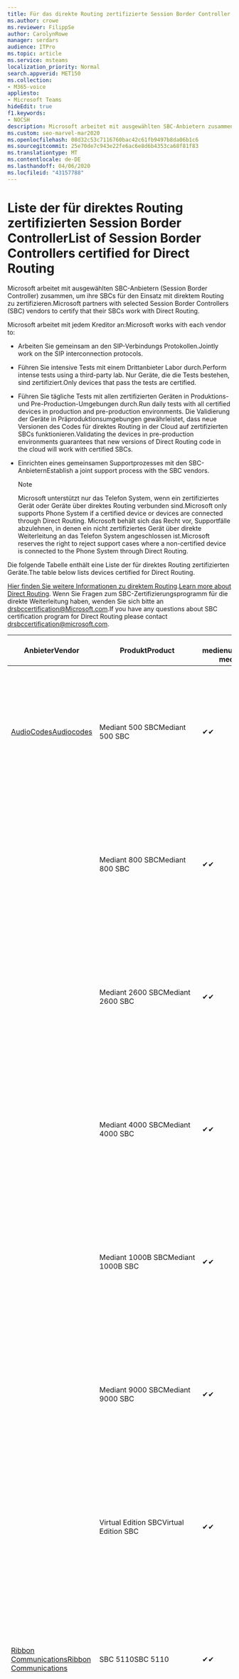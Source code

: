 ```yaml
---
title: Für das direkte Routing zertifizierte Session Border Controller
ms.author: crowe
ms.reviewer: FilippSe
author: CarolynRowe
manager: serdars
audience: ITPro
ms.topic: article
ms.service: msteams
localization_priority: Normal
search.appverid: MET150
ms.collection:
- M365-voice
appliesto:
- Microsoft Teams
hideEdit: true
f1.keywords:
- NOCSH
description: Microsoft arbeitet mit ausgewählten SBC-Anbietern zusammen, um ihre SBCs für den Einsatz mit direktem Routing zu zertifizieren.
ms.custom: seo-marvel-mar2020
ms.openlocfilehash: 08d32c53c7116760bac42c61fb9497b8da06b1c6
ms.sourcegitcommit: 25e70de7c943e22fe6ac6e8d6b4353ca68f81f83
ms.translationtype: MT
ms.contentlocale: de-DE
ms.lasthandoff: 04/06/2020
ms.locfileid: "43157788"
---
```

# <a name="list-of-session-border-controllers-certified-for-direct-routing"></a><span data-ttu-id="99589-103">Liste der für direktes Routing zertifizierten Session Border Controller</span><span class="sxs-lookup"><span data-stu-id="99589-103">List of Session Border Controllers certified for Direct Routing</span></span>

<span data-ttu-id="99589-104">Microsoft arbeitet mit ausgewählten SBC-Anbietern (Session Border Controller) zusammen, um ihre SBCs für den Einsatz mit direktem Routing zu zertifizieren.</span><span class="sxs-lookup"><span data-stu-id="99589-104">Microsoft partners with selected Session Border Controllers (SBC) vendors to certify that their SBCs work with Direct Routing.</span></span> 

<span data-ttu-id="99589-105">Microsoft arbeitet mit jedem Kreditor an:</span><span class="sxs-lookup"><span data-stu-id="99589-105">Microsoft works with each vendor to:</span></span> 

- <span data-ttu-id="99589-106">Arbeiten Sie gemeinsam an den SIP-Verbindungs Protokollen.</span><span class="sxs-lookup"><span data-stu-id="99589-106">Jointly work on the SIP interconnection protocols.</span></span>
- <span data-ttu-id="99589-107">Führen Sie intensive Tests mit einem Drittanbieter Labor durch.</span><span class="sxs-lookup"><span data-stu-id="99589-107">Perform intense tests using a third-party lab.</span></span> <span data-ttu-id="99589-108">Nur Geräte, die die Tests bestehen, sind zertifiziert.</span><span class="sxs-lookup"><span data-stu-id="99589-108">Only devices that pass the tests are certified.</span></span> 
- <span data-ttu-id="99589-109">Führen Sie tägliche Tests mit allen zertifizierten Geräten in Produktions-und Pre-Production-Umgebungen durch.</span><span class="sxs-lookup"><span data-stu-id="99589-109">Run daily tests with all certified devices in production and pre-production environments.</span></span> <span data-ttu-id="99589-110">Die Validierung der Geräte in Präproduktionsumgebungen gewährleistet, dass neue Versionen des Codes für direktes Routing in der Cloud auf zertifizierten SBCs funktionieren.</span><span class="sxs-lookup"><span data-stu-id="99589-110">Validating the devices in pre-production environments guarantees that new versions of Direct Routing code in the cloud will work with certified SBCs.</span></span> 
- <span data-ttu-id="99589-111">Einrichten eines gemeinsamen Supportprozesses mit den SBC-Anbietern</span><span class="sxs-lookup"><span data-stu-id="99589-111">Establish a joint support process with the SBC vendors.</span></span>


  > [!NOTE]
  > <span data-ttu-id="99589-112">Microsoft unterstützt nur das Telefon System, wenn ein zertifiziertes Gerät oder Geräte über direktes Routing verbunden sind.</span><span class="sxs-lookup"><span data-stu-id="99589-112">Microsoft only supports Phone System if a certified device or devices are connected through Direct Routing.</span></span> <span data-ttu-id="99589-113">Microsoft behält sich das Recht vor, Supportfälle abzulehnen, in denen ein nicht zertifiziertes Gerät über direkte Weiterleitung an das Telefon System angeschlossen ist.</span><span class="sxs-lookup"><span data-stu-id="99589-113">Microsoft reserves the right to reject support cases where a non-certified device is connected to the Phone System through Direct Routing.</span></span> 

<span data-ttu-id="99589-114">Die folgende Tabelle enthält eine Liste der für direktes Routing zertifizierten Geräte.</span><span class="sxs-lookup"><span data-stu-id="99589-114">The table below lists devices certified for Direct Routing.</span></span> 

<span data-ttu-id="99589-115">[Hier finden Sie weitere Informationen zu direktem Routing](https://aka.ms/dr).</span><span class="sxs-lookup"><span data-stu-id="99589-115">[Learn more about Direct Routing](https://aka.ms/dr).</span></span> <span data-ttu-id="99589-116">Wenn Sie Fragen zum SBC-Zertifizierungsprogramm für die direkte Weiterleitung haben, wenden Sie sich bitte an drsbccertification@Microsoft.com.</span><span class="sxs-lookup"><span data-stu-id="99589-116">If you have any questions about SBC certification program for Direct Routing please contact drsbccertification@microsoft.com.</span></span>


|                                                       <span data-ttu-id="99589-117">Anbieter</span><span class="sxs-lookup"><span data-stu-id="99589-117">Vendor</span></span>                                                        |       <span data-ttu-id="99589-118">Produkt</span><span class="sxs-lookup"><span data-stu-id="99589-118">Product</span></span>       | <span data-ttu-id="99589-119">Nicht medienumgehung</span><span class="sxs-lookup"><span data-stu-id="99589-119">Non-media bypass</span></span> | <span data-ttu-id="99589-120">Medienumgehung</span><span class="sxs-lookup"><span data-stu-id="99589-120">Media bypass</span></span> | <span data-ttu-id="99589-121">Software Version</span><span class="sxs-lookup"><span data-stu-id="99589-121">Software version</span></span> | <span data-ttu-id="99589-122">Validiert mit E911-Anbietern</span><span class="sxs-lookup"><span data-stu-id="99589-122">Validated with E911 providers</span></span> | <span data-ttu-id="99589-123">Elin-fähig</span><span class="sxs-lookup"><span data-stu-id="99589-123">ELIN capable</span></span>
|---------------------------------------------------------------------------------------------------------------------|---------------------|------------------|--------------|------------------|-----------------|------------------|
| [<span data-ttu-id="99589-124">AudioCodes</span><span class="sxs-lookup"><span data-stu-id="99589-124">Audiocodes</span></span>](https://www.audiocodes.com/solutions-products/products/products-for-microsoft-365/direct-routing-for-microsoft-teams) |   <span data-ttu-id="99589-125">Mediant 500 SBC</span><span class="sxs-lookup"><span data-stu-id="99589-125">Mediant 500 SBC</span></span>   |     <span data-ttu-id="99589-126">&#10004;</span><span class="sxs-lookup"><span data-stu-id="99589-126">&#10004;</span></span>     |   <span data-ttu-id="99589-127">&#10004;</span><span class="sxs-lookup"><span data-stu-id="99589-127">&#10004;</span></span>    |  <span data-ttu-id="99589-128">Unterstützte 7,2 a. 250 (empfohlen: 7,2 a. 256)</span><span class="sxs-lookup"><span data-stu-id="99589-128">Supported 7.20A.250 (Recommended 7.20A.256)</span></span>   | <ul> <li> [<span data-ttu-id="99589-129">Bandbreiten-dynamisches Standort Routing</span><span class="sxs-lookup"><span data-stu-id="99589-129">Bandwidth Dynamic Location Routing</span></span>](https://www.bandwidth.com/partners/microsoft-teams-direct-routing) </li> <li><span data-ttu-id="99589-130">Intrado ERS</span><span class="sxs-lookup"><span data-stu-id="99589-130">Intrado ERS</span></span> </li> <li><span data-ttu-id="99589-131">Intrado EGW</span><span class="sxs-lookup"><span data-stu-id="99589-131">Intrado EGW</span></span></li> <li> <span data-ttu-id="99589-132">Red Sky Horizon-Mobilität</span><span class="sxs-lookup"><span data-stu-id="99589-132">Red Sky Horizon Mobility</span></span> </li>  </ul> |  <span data-ttu-id="99589-133">&#10004;</span><span class="sxs-lookup"><span data-stu-id="99589-133">&#10004;</span></span>  |
|                                                                                                                     |   <span data-ttu-id="99589-134">Mediant 800 SBC</span><span class="sxs-lookup"><span data-stu-id="99589-134">Mediant 800 SBC</span></span>   |     <span data-ttu-id="99589-135">&#10004;</span><span class="sxs-lookup"><span data-stu-id="99589-135">&#10004;</span></span>     |   <span data-ttu-id="99589-136">&#10004;</span><span class="sxs-lookup"><span data-stu-id="99589-136">&#10004;</span></span>     |  <span data-ttu-id="99589-137">Unterstützte 7,2 a. 250 (empfohlen: 7,2 a. 256)</span><span class="sxs-lookup"><span data-stu-id="99589-137">Supported 7.20A.250 (Recommended 7.20A.256)</span></span>   | <ul> <li> [<span data-ttu-id="99589-138">Bandbreiten-dynamisches Standort Routing</span><span class="sxs-lookup"><span data-stu-id="99589-138">Bandwidth Dynamic Location Routing</span></span>](https://www.bandwidth.com/partners/microsoft-teams-direct-routing) </li> <li><span data-ttu-id="99589-139">Intrado ERS</span><span class="sxs-lookup"><span data-stu-id="99589-139">Intrado ERS</span></span> </li> <li><span data-ttu-id="99589-140">Intrado EGW</span><span class="sxs-lookup"><span data-stu-id="99589-140">Intrado EGW</span></span></li> <li> <span data-ttu-id="99589-141">Red Sky Horizon-Mobilität</span><span class="sxs-lookup"><span data-stu-id="99589-141">Red Sky Horizon Mobility</span></span> </li>  </ul>  |  <span data-ttu-id="99589-142">&#10004;</span><span class="sxs-lookup"><span data-stu-id="99589-142">&#10004;</span></span>  |
|                                                                                                                     |  <span data-ttu-id="99589-143">Mediant 2600 SBC</span><span class="sxs-lookup"><span data-stu-id="99589-143">Mediant 2600 SBC</span></span>   |     <span data-ttu-id="99589-144">&#10004;</span><span class="sxs-lookup"><span data-stu-id="99589-144">&#10004;</span></span>     |   <span data-ttu-id="99589-145">&#10004;</span><span class="sxs-lookup"><span data-stu-id="99589-145">&#10004;</span></span>    |  <span data-ttu-id="99589-146">Unterstützte 7,2 a. 250 (empfohlen: 7,2 a. 256)</span><span class="sxs-lookup"><span data-stu-id="99589-146">Supported 7.20A.250 (Recommended 7.20A.256)</span></span>   |   <ul> <li> [<span data-ttu-id="99589-147">Bandbreiten-dynamisches Standort Routing</span><span class="sxs-lookup"><span data-stu-id="99589-147">Bandwidth Dynamic Location Routing</span></span>](https://www.bandwidth.com/partners/microsoft-teams-direct-routing) </li> <li><span data-ttu-id="99589-148">Intrado ERS</span><span class="sxs-lookup"><span data-stu-id="99589-148">Intrado ERS</span></span> </li> <li><span data-ttu-id="99589-149">Intrado EGW</span><span class="sxs-lookup"><span data-stu-id="99589-149">Intrado EGW</span></span></li> <li> <span data-ttu-id="99589-150">Red Sky Horizon-Mobilität</span><span class="sxs-lookup"><span data-stu-id="99589-150">Red Sky Horizon Mobility</span></span> </li>  </ul>  |  <span data-ttu-id="99589-151">&#10004;</span><span class="sxs-lookup"><span data-stu-id="99589-151">&#10004;</span></span>  |    
|                                                                                                                     |  <span data-ttu-id="99589-152">Mediant 4000 SBC</span><span class="sxs-lookup"><span data-stu-id="99589-152">Mediant 4000 SBC</span></span>   |     <span data-ttu-id="99589-153">&#10004;</span><span class="sxs-lookup"><span data-stu-id="99589-153">&#10004;</span></span>     |   <span data-ttu-id="99589-154">&#10004;</span><span class="sxs-lookup"><span data-stu-id="99589-154">&#10004;</span></span>     |  <span data-ttu-id="99589-155">Unterstützte 7,2 a. 250 (empfohlen: 7,2 a. 256)</span><span class="sxs-lookup"><span data-stu-id="99589-155">Supported 7.20A.250 (Recommended 7.20A.256)</span></span>   |  <ul> <li> [<span data-ttu-id="99589-156">Bandbreiten-dynamisches Standort Routing</span><span class="sxs-lookup"><span data-stu-id="99589-156">Bandwidth Dynamic Location Routing</span></span>](https://www.bandwidth.com/partners/microsoft-teams-direct-routing) </li> <li><span data-ttu-id="99589-157">Intrado ERS</span><span class="sxs-lookup"><span data-stu-id="99589-157">Intrado ERS</span></span> </li> <li><span data-ttu-id="99589-158">Intrado EGW</span><span class="sxs-lookup"><span data-stu-id="99589-158">Intrado EGW</span></span></li> <li> <span data-ttu-id="99589-159">Red Sky Horizon-Mobilität</span><span class="sxs-lookup"><span data-stu-id="99589-159">Red Sky Horizon Mobility</span></span> </li>  </ul>  |  <span data-ttu-id="99589-160">&#10004;</span><span class="sxs-lookup"><span data-stu-id="99589-160">&#10004;</span></span>  |    
|                                                                                                                     | <span data-ttu-id="99589-161">Mediant 1000B SBC</span><span class="sxs-lookup"><span data-stu-id="99589-161">Mediant 1000B  SBC</span></span>  |     <span data-ttu-id="99589-162">&#10004;</span><span class="sxs-lookup"><span data-stu-id="99589-162">&#10004;</span></span>     |   <span data-ttu-id="99589-163">Ausstehend</span><span class="sxs-lookup"><span data-stu-id="99589-163">Pending</span></span>     |  <span data-ttu-id="99589-164">Unterstützte 7,2 a. 250 (empfohlen: 7,2 a. 256)</span><span class="sxs-lookup"><span data-stu-id="99589-164">Supported 7.20A.250 (Recommended 7.20A.256)</span></span>  |  <ul> <li> [<span data-ttu-id="99589-165">Bandbreiten-dynamisches Standort Routing</span><span class="sxs-lookup"><span data-stu-id="99589-165">Bandwidth Dynamic Location Routing</span></span>](https://www.bandwidth.com/partners/microsoft-teams-direct-routing) </li> <li><span data-ttu-id="99589-166">Intrado ERS</span><span class="sxs-lookup"><span data-stu-id="99589-166">Intrado ERS</span></span> </li> <li><span data-ttu-id="99589-167">Intrado EGW</span><span class="sxs-lookup"><span data-stu-id="99589-167">Intrado EGW</span></span></li> <li> <span data-ttu-id="99589-168">Red Sky Horizon-Mobilität</span><span class="sxs-lookup"><span data-stu-id="99589-168">Red Sky Horizon Mobility</span></span> </li>  </ul>  |  <span data-ttu-id="99589-169">&#10004;</span><span class="sxs-lookup"><span data-stu-id="99589-169">&#10004;</span></span>  |    
|                                                                                                                     | <span data-ttu-id="99589-170">Mediant 9000  SBC</span><span class="sxs-lookup"><span data-stu-id="99589-170">Mediant 9000  SBC</span></span>  |     <span data-ttu-id="99589-171">&#10004;</span><span class="sxs-lookup"><span data-stu-id="99589-171">&#10004;</span></span>     |   <span data-ttu-id="99589-172">&#10004;</span><span class="sxs-lookup"><span data-stu-id="99589-172">&#10004;</span></span>     |  <span data-ttu-id="99589-173">Unterstützte 7,2 a. 250 (empfohlen: 7,2 a. 256)</span><span class="sxs-lookup"><span data-stu-id="99589-173">Supported 7.20A.250 (Recommended 7.20A.256)</span></span>   | <ul> <li> [<span data-ttu-id="99589-174">Bandbreiten-dynamisches Standort Routing</span><span class="sxs-lookup"><span data-stu-id="99589-174">Bandwidth Dynamic Location Routing</span></span>](https://www.bandwidth.com/partners/microsoft-teams-direct-routing) </li> <li><span data-ttu-id="99589-175">Intrado ERS</span><span class="sxs-lookup"><span data-stu-id="99589-175">Intrado ERS</span></span> </li> <li><span data-ttu-id="99589-176">Intrado EGW</span><span class="sxs-lookup"><span data-stu-id="99589-176">Intrado EGW</span></span></li> <li> <span data-ttu-id="99589-177">Red Sky Horizon-Mobilität</span><span class="sxs-lookup"><span data-stu-id="99589-177">Red Sky Horizon Mobility</span></span> </li>  </ul>    |  <span data-ttu-id="99589-178">&#10004;</span><span class="sxs-lookup"><span data-stu-id="99589-178">&#10004;</span></span>  |                                                                       
|                                                                                                                     | <span data-ttu-id="99589-179">Virtual Edition SBC</span><span class="sxs-lookup"><span data-stu-id="99589-179">Virtual Edition SBC</span></span> |     <span data-ttu-id="99589-180">&#10004;</span><span class="sxs-lookup"><span data-stu-id="99589-180">&#10004;</span></span>     |   <span data-ttu-id="99589-181">&#10004;</span><span class="sxs-lookup"><span data-stu-id="99589-181">&#10004;</span></span>     |  <span data-ttu-id="99589-182">Unterstützte 7,2 a. 250 (empfohlen: 7,2 a. 256)</span><span class="sxs-lookup"><span data-stu-id="99589-182">Supported 7.20A.250 (Recommended 7.20A.256)</span></span> |  <ul> <li> [<span data-ttu-id="99589-183">Bandbreiten-dynamisches Standort Routing</span><span class="sxs-lookup"><span data-stu-id="99589-183">Bandwidth Dynamic Location Routing</span></span>](https://www.bandwidth.com/partners/microsoft-teams-direct-routing) </li> <li><span data-ttu-id="99589-184">Intrado ERS</span><span class="sxs-lookup"><span data-stu-id="99589-184">Intrado ERS</span></span> </li> <li><span data-ttu-id="99589-185">Intrado EGW</span><span class="sxs-lookup"><span data-stu-id="99589-185">Intrado EGW</span></span></li> <li> <span data-ttu-id="99589-186">Red Sky Horizon-Mobilität</span><span class="sxs-lookup"><span data-stu-id="99589-186">Red Sky Horizon Mobility</span></span> </li>  </ul>   |  <span data-ttu-id="99589-187">&#10004;</span><span class="sxs-lookup"><span data-stu-id="99589-187">&#10004;</span></span>  |    
|  [<span data-ttu-id="99589-188">Ribbon Communications</span><span class="sxs-lookup"><span data-stu-id="99589-188">Ribbon Communications</span></span>](https://ribboncommunications.com/solutions/enterprise-solutions/microsoft-skype-business)  |      <span data-ttu-id="99589-189">SBC 5110</span><span class="sxs-lookup"><span data-stu-id="99589-189">SBC 5110</span></span>       |     <span data-ttu-id="99589-190">&#10004;</span><span class="sxs-lookup"><span data-stu-id="99589-190">&#10004;</span></span>     |   <span data-ttu-id="99589-191">&#10004;</span><span class="sxs-lookup"><span data-stu-id="99589-191">&#10004;</span></span>    |       <span data-ttu-id="99589-192">Unterstützte 7,2 (empfohlen 8,2)</span><span class="sxs-lookup"><span data-stu-id="99589-192">Supported 7.2 (Recommended 8.2)</span></span>       | <ul> <li> [<span data-ttu-id="99589-193">Bandbreiten-dynamisches Standort Routing</span><span class="sxs-lookup"><span data-stu-id="99589-193">Bandwidth Dynamic Location Routing</span></span>](https://www.bandwidth.com/partners/microsoft-teams-direct-routing) </li> <li><span data-ttu-id="99589-194">Intrado ERS</span><span class="sxs-lookup"><span data-stu-id="99589-194">Intrado ERS</span></span> </li> <li><span data-ttu-id="99589-195">Intrado EGW</span><span class="sxs-lookup"><span data-stu-id="99589-195">Intrado EGW</span></span></li> <li> <span data-ttu-id="99589-196">Red Sky Horizon-Mobilität</span><span class="sxs-lookup"><span data-stu-id="99589-196">Red Sky Horizon Mobility</span></span> </li>  </ul> |    |    
|                                                                                                                     |      <span data-ttu-id="99589-197">SBC 5210</span><span class="sxs-lookup"><span data-stu-id="99589-197">SBC 5210</span></span>       |     <span data-ttu-id="99589-198">&#10004;</span><span class="sxs-lookup"><span data-stu-id="99589-198">&#10004;</span></span>     |  <span data-ttu-id="99589-199">&#10004;</span><span class="sxs-lookup"><span data-stu-id="99589-199">&#10004;</span></span>    |       <span data-ttu-id="99589-200">Unterstützte 7,2 (empfohlen 8,2)</span><span class="sxs-lookup"><span data-stu-id="99589-200">Supported 7.2 (Recommended 8.2)</span></span>       |  <ul> <li> [<span data-ttu-id="99589-201">Bandbreiten-dynamisches Standort Routing</span><span class="sxs-lookup"><span data-stu-id="99589-201">Bandwidth Dynamic Location Routing</span></span>](https://www.bandwidth.com/partners/microsoft-teams-direct-routing) </li> <li><span data-ttu-id="99589-202">Intrado ERS</span><span class="sxs-lookup"><span data-stu-id="99589-202">Intrado ERS</span></span> </li> <li><span data-ttu-id="99589-203">Intrado EGW</span><span class="sxs-lookup"><span data-stu-id="99589-203">Intrado EGW</span></span></li> <li> <span data-ttu-id="99589-204">Red Sky Horizon-Mobilität</span><span class="sxs-lookup"><span data-stu-id="99589-204">Red Sky Horizon Mobility</span></span> </li> </ul> |    |    
|                                                                                                                     |      <span data-ttu-id="99589-205">SBC 5400</span><span class="sxs-lookup"><span data-stu-id="99589-205">SBC 5400</span></span>       |     <span data-ttu-id="99589-206">&#10004;</span><span class="sxs-lookup"><span data-stu-id="99589-206">&#10004;</span></span>     |   <span data-ttu-id="99589-207">&#10004;</span><span class="sxs-lookup"><span data-stu-id="99589-207">&#10004;</span></span>   |       <span data-ttu-id="99589-208">Unterstützte 7,2 (empfohlen 8,2)</span><span class="sxs-lookup"><span data-stu-id="99589-208">Supported 7.2 (Recommended 8.2)</span></span>       |  <ul> <li> [<span data-ttu-id="99589-209">Bandbreiten-dynamisches Standort Routing</span><span class="sxs-lookup"><span data-stu-id="99589-209">Bandwidth Dynamic Location Routing</span></span>](https://www.bandwidth.com/partners/microsoft-teams-direct-routing) </li><li><span data-ttu-id="99589-210">Intrado ERS</span><span class="sxs-lookup"><span data-stu-id="99589-210">Intrado ERS</span></span> </li> <li><span data-ttu-id="99589-211">Intrado EGW</span><span class="sxs-lookup"><span data-stu-id="99589-211">Intrado EGW</span></span></li> <li> <span data-ttu-id="99589-212">Red Sky Horizon-Mobilität</span><span class="sxs-lookup"><span data-stu-id="99589-212">Red Sky Horizon Mobility</span></span> </li> </ul>  ||    
|                                                                                                                     |      <span data-ttu-id="99589-213">SBC 7000</span><span class="sxs-lookup"><span data-stu-id="99589-213">SBC 7000</span></span>       |     <span data-ttu-id="99589-214">&#10004;</span><span class="sxs-lookup"><span data-stu-id="99589-214">&#10004;</span></span>     |   <span data-ttu-id="99589-215">&#10004;</span><span class="sxs-lookup"><span data-stu-id="99589-215">&#10004;</span></span>    |       <span data-ttu-id="99589-216">Unterstützte 7,2 (empfohlen 8,2)</span><span class="sxs-lookup"><span data-stu-id="99589-216">Supported 7.2 (Recommended 8.2)</span></span>       |   <ul> <li> [<span data-ttu-id="99589-217">Bandbreiten-dynamisches Standort Routing</span><span class="sxs-lookup"><span data-stu-id="99589-217">Bandwidth Dynamic Location Routing</span></span>](https://www.bandwidth.com/partners/microsoft-teams-direct-routing) </li> <li><span data-ttu-id="99589-218">Intrado ERS</span><span class="sxs-lookup"><span data-stu-id="99589-218">Intrado ERS</span></span> </li> <li><span data-ttu-id="99589-219">Intrado EGW</span><span class="sxs-lookup"><span data-stu-id="99589-219">Intrado EGW</span></span></li> <li> <span data-ttu-id="99589-220">Red Sky Horizon-Mobilität</span><span class="sxs-lookup"><span data-stu-id="99589-220">Red Sky Horizon Mobility</span></span> </li> </ul> |  |    
|                                                                                                                     |       <span data-ttu-id="99589-221">SBC SWe</span><span class="sxs-lookup"><span data-stu-id="99589-221">SBC SWe</span></span>       |     <span data-ttu-id="99589-222">&#10004;</span><span class="sxs-lookup"><span data-stu-id="99589-222">&#10004;</span></span>     |   <span data-ttu-id="99589-223">&#10004;</span><span class="sxs-lookup"><span data-stu-id="99589-223">&#10004;</span></span>   |       <span data-ttu-id="99589-224">Unterstützte 7,2 (empfohlen 8,2)</span><span class="sxs-lookup"><span data-stu-id="99589-224">Supported 7.2 (Recommended 8.2)</span></span>       |   <ul> <li> [<span data-ttu-id="99589-225">Bandbreiten-dynamisches Standort Routing</span><span class="sxs-lookup"><span data-stu-id="99589-225">Bandwidth Dynamic Location Routing</span></span>](https://www.bandwidth.com/partners/microsoft-teams-direct-routing) </li> <li><span data-ttu-id="99589-226">Intrado ERS</span><span class="sxs-lookup"><span data-stu-id="99589-226">Intrado ERS</span></span> </li> <li><span data-ttu-id="99589-227">Intrado EGW</span><span class="sxs-lookup"><span data-stu-id="99589-227">Intrado EGW</span></span></li> <li> <span data-ttu-id="99589-228">Red Sky Horizon-Mobilität</span><span class="sxs-lookup"><span data-stu-id="99589-228">Red Sky Horizon Mobility</span></span> </li> </ul> |    |    
|                                                                                                                     |      <span data-ttu-id="99589-229">SBC 1000</span><span class="sxs-lookup"><span data-stu-id="99589-229">SBC 1000</span></span>       |     <span data-ttu-id="99589-230">&#10004;</span><span class="sxs-lookup"><span data-stu-id="99589-230">&#10004;</span></span>     |   <span data-ttu-id="99589-231">&#10004;</span><span class="sxs-lookup"><span data-stu-id="99589-231">&#10004;</span></span>    |      <span data-ttu-id="99589-232">8.0.3 (Build 537)</span><span class="sxs-lookup"><span data-stu-id="99589-232">8.0.3 (build 537)</span></span>     |  <ul> <li> [<span data-ttu-id="99589-233">Bandbreiten-dynamisches Standort Routing</span><span class="sxs-lookup"><span data-stu-id="99589-233">Bandwidth Dynamic Location Routing</span></span>](https://www.bandwidth.com/partners/microsoft-teams-direct-routing) </li> <li> <span data-ttu-id="99589-234">Intrado ERS</span><span class="sxs-lookup"><span data-stu-id="99589-234">Intrado ERS</span></span> </li> <li><span data-ttu-id="99589-235">Intrado EGW</span><span class="sxs-lookup"><span data-stu-id="99589-235">Intrado EGW</span></span> </li> <li> <span data-ttu-id="99589-236">Red Sky Horizon-Mobilität</span><span class="sxs-lookup"><span data-stu-id="99589-236">Red Sky Horizon Mobility</span></span> </li> </ul>   |  <span data-ttu-id="99589-237">&#10004;</span><span class="sxs-lookup"><span data-stu-id="99589-237">&#10004;</span></span>   |    
|                                                                                                                     |      <span data-ttu-id="99589-238">SBC 2000</span><span class="sxs-lookup"><span data-stu-id="99589-238">SBC 2000</span></span>       |     <span data-ttu-id="99589-239">&#10004;</span><span class="sxs-lookup"><span data-stu-id="99589-239">&#10004;</span></span>     |   <span data-ttu-id="99589-240">&#10004;</span><span class="sxs-lookup"><span data-stu-id="99589-240">&#10004;</span></span>   |     <span data-ttu-id="99589-241">8.0.3 (Build 537)</span><span class="sxs-lookup"><span data-stu-id="99589-241">8.0.3 (build 537)</span></span>     |  <ul> <li>[<span data-ttu-id="99589-242">Bandbreiten-dynamisches Standort Routing</span><span class="sxs-lookup"><span data-stu-id="99589-242">Bandwidth Dynamic Location Routing</span></span>](https://www.bandwidth.com/partners/microsoft-teams-direct-routing) </li> <li> <span data-ttu-id="99589-243">Intrado ERS</span><span class="sxs-lookup"><span data-stu-id="99589-243">Intrado ERS</span></span> </li> <li><span data-ttu-id="99589-244">Intrado EGW</span><span class="sxs-lookup"><span data-stu-id="99589-244">Intrado EGW</span></span> </li> <li> <span data-ttu-id="99589-245">Red Sky Horizon-Mobilität</span><span class="sxs-lookup"><span data-stu-id="99589-245">Red Sky Horizon Mobility</span></span> </li> </ul>   |     <span data-ttu-id="99589-246">&#10004;</span><span class="sxs-lookup"><span data-stu-id="99589-246">&#10004;</span></span>     |    
|                                                                                                                     |    <span data-ttu-id="99589-247">Lite SBC Schwedisch</span><span class="sxs-lookup"><span data-stu-id="99589-247">SBC SWe Lite</span></span>     |     <span data-ttu-id="99589-248">&#10004;</span><span class="sxs-lookup"><span data-stu-id="99589-248">&#10004;</span></span>     |  <span data-ttu-id="99589-249">&#10004;</span><span class="sxs-lookup"><span data-stu-id="99589-249">&#10004;</span></span>    |      <span data-ttu-id="99589-250">8.0.3 (Build 216)</span><span class="sxs-lookup"><span data-stu-id="99589-250">8.0.3 (build 216)</span></span>    |  <ul> <li> [<span data-ttu-id="99589-251">Bandbreiten-dynamisches Standort Routing</span><span class="sxs-lookup"><span data-stu-id="99589-251">Bandwidth Dynamic Location Routing</span></span>](https://www.bandwidth.com/partners/microsoft-teams-direct-routing) </li> <li> <span data-ttu-id="99589-252">Intrado ERS</span><span class="sxs-lookup"><span data-stu-id="99589-252">Intrado ERS</span></span> </li> <li><span data-ttu-id="99589-253">Intrado EGW</span><span class="sxs-lookup"><span data-stu-id="99589-253">Intrado EGW</span></span> </li> <li> <span data-ttu-id="99589-254">Red Sky Horizon-Mobilität</span><span class="sxs-lookup"><span data-stu-id="99589-254">Red Sky Horizon Mobility</span></span> </li> </ul>    |     <span data-ttu-id="99589-255">&#10004;</span><span class="sxs-lookup"><span data-stu-id="99589-255">&#10004;</span></span>     |   
| | <span data-ttu-id="99589-256">EdgeMarc-Serie</span><span class="sxs-lookup"><span data-stu-id="99589-256">EdgeMarc Series</span></span> |  <span data-ttu-id="99589-257">&#10004;</span><span class="sxs-lookup"><span data-stu-id="99589-257">&#10004;</span></span> | | <span data-ttu-id="99589-258">15.6.1</span><span class="sxs-lookup"><span data-stu-id="99589-258">15.6.1</span></span> | 
|                     [<span data-ttu-id="99589-259">Thinktel</span><span class="sxs-lookup"><span data-stu-id="99589-259">Thinktel</span></span>](https://www.thinktel.ca/services/think-365/think-365-overview/)                      |    <span data-ttu-id="99589-260">Think 365 SBC</span><span class="sxs-lookup"><span data-stu-id="99589-260">Think 365 SBC</span></span>    |     <span data-ttu-id="99589-261">&#10004;</span><span class="sxs-lookup"><span data-stu-id="99589-261">&#10004;</span></span>     |           |       <span data-ttu-id="99589-262">1,4</span><span class="sxs-lookup"><span data-stu-id="99589-262">1.4</span></span>       |     |    |    
|                     [<span data-ttu-id="99589-263">Oracle</span><span class="sxs-lookup"><span data-stu-id="99589-263">Oracle</span></span>](https://www.oracle.com/industries/communications/enterprise-session-border-controller/microsoft.html)                      |    <span data-ttu-id="99589-264">AP 1100</span><span class="sxs-lookup"><span data-stu-id="99589-264">AP 1100</span></span>      |    <span data-ttu-id="99589-265">&#10004;</span><span class="sxs-lookup"><span data-stu-id="99589-265">&#10004;</span></span>     |    <span data-ttu-id="99589-266">&#10004;</span><span class="sxs-lookup"><span data-stu-id="99589-266">&#10004;</span></span>    |   <span data-ttu-id="99589-267">8.3.0.0.1</span><span class="sxs-lookup"><span data-stu-id="99589-267">8.3.0.0.1</span></span> |   <ul> <li> [<span data-ttu-id="99589-268">Bandbreiten-dynamisches Standort Routing</span><span class="sxs-lookup"><span data-stu-id="99589-268">Bandwidth Dynamic Location Routing</span></span>](https://www.bandwidth.com/partners/microsoft-teams-direct-routing) </li> <li><span data-ttu-id="99589-269">Intrado ERS</span><span class="sxs-lookup"><span data-stu-id="99589-269">Intrado ERS</span></span> </li> <li><span data-ttu-id="99589-270">Intrado EGW</span><span class="sxs-lookup"><span data-stu-id="99589-270">Intrado EGW</span></span></li> <li> <span data-ttu-id="99589-271">Red Sky Horizon-Mobilität</span><span class="sxs-lookup"><span data-stu-id="99589-271">Red Sky Horizon Mobility</span></span> </li>  </ul>   |  <span data-ttu-id="99589-272">&#10004;</span><span class="sxs-lookup"><span data-stu-id="99589-272">&#10004;</span></span>  |    
|                                                                                                                    |    <span data-ttu-id="99589-273">AP 3900</span><span class="sxs-lookup"><span data-stu-id="99589-273">AP 3900</span></span>           |    <span data-ttu-id="99589-274">&#10004;</span><span class="sxs-lookup"><span data-stu-id="99589-274">&#10004;</span></span>     |    <span data-ttu-id="99589-275">&#10004;</span><span class="sxs-lookup"><span data-stu-id="99589-275">&#10004;</span></span>   |   <span data-ttu-id="99589-276">8.3.0.0.1</span><span class="sxs-lookup"><span data-stu-id="99589-276">8.3.0.0.1</span></span>  |  <ul> <li> [<span data-ttu-id="99589-277">Bandbreiten-dynamisches Standort Routing</span><span class="sxs-lookup"><span data-stu-id="99589-277">Bandwidth Dynamic Location Routing</span></span>](https://www.bandwidth.com/partners/microsoft-teams-direct-routing) </li> <li><span data-ttu-id="99589-278">Intrado ERS</span><span class="sxs-lookup"><span data-stu-id="99589-278">Intrado ERS</span></span> </li> <li><span data-ttu-id="99589-279">Intrado EGW</span><span class="sxs-lookup"><span data-stu-id="99589-279">Intrado EGW</span></span></li> <li> <span data-ttu-id="99589-280">Red Sky Horizon-Mobilität</span><span class="sxs-lookup"><span data-stu-id="99589-280">Red Sky Horizon Mobility</span></span> </li>  </ul>  |  <span data-ttu-id="99589-281">&#10004;</span><span class="sxs-lookup"><span data-stu-id="99589-281">&#10004;</span></span>  |    
|                                                                                                                    |      <span data-ttu-id="99589-282">AP 4600</span><span class="sxs-lookup"><span data-stu-id="99589-282">AP 4600</span></span>         |    <span data-ttu-id="99589-283">&#10004;</span><span class="sxs-lookup"><span data-stu-id="99589-283">&#10004;</span></span>   |    <span data-ttu-id="99589-284">&#10004;</span><span class="sxs-lookup"><span data-stu-id="99589-284">&#10004;</span></span>     |     <span data-ttu-id="99589-285">8.3.0.0.1</span><span class="sxs-lookup"><span data-stu-id="99589-285">8.3.0.0.1</span></span>  |  <ul> <li> [<span data-ttu-id="99589-286">Bandbreiten-dynamisches Standort Routing</span><span class="sxs-lookup"><span data-stu-id="99589-286">Bandwidth Dynamic Location Routing</span></span>](https://www.bandwidth.com/partners/microsoft-teams-direct-routing) </li> <li><span data-ttu-id="99589-287">Intrado ERS</span><span class="sxs-lookup"><span data-stu-id="99589-287">Intrado ERS</span></span> </li> <li><span data-ttu-id="99589-288">Intrado EGW</span><span class="sxs-lookup"><span data-stu-id="99589-288">Intrado EGW</span></span></li> <li> <span data-ttu-id="99589-289">Red Sky Horizon-Mobilität</span><span class="sxs-lookup"><span data-stu-id="99589-289">Red Sky Horizon Mobility</span></span> </li>  </ul>  |  <span data-ttu-id="99589-290">&#10004;</span><span class="sxs-lookup"><span data-stu-id="99589-290">&#10004;</span></span>  |    
|                                                                                                                    |      <span data-ttu-id="99589-291">AP 6300</span><span class="sxs-lookup"><span data-stu-id="99589-291">AP 6300</span></span>         |    <span data-ttu-id="99589-292">&#10004;</span><span class="sxs-lookup"><span data-stu-id="99589-292">&#10004;</span></span>   |    <span data-ttu-id="99589-293">&#10004;</span><span class="sxs-lookup"><span data-stu-id="99589-293">&#10004;</span></span>     |     <span data-ttu-id="99589-294">8.3.0.0.1</span><span class="sxs-lookup"><span data-stu-id="99589-294">8.3.0.0.1</span></span>  |  <ul> <li> [<span data-ttu-id="99589-295">Bandbreiten-dynamisches Standort Routing</span><span class="sxs-lookup"><span data-stu-id="99589-295">Bandwidth Dynamic Location Routing</span></span>](https://www.bandwidth.com/partners/microsoft-teams-direct-routing) </li> <li><span data-ttu-id="99589-296">Intrado ERS</span><span class="sxs-lookup"><span data-stu-id="99589-296">Intrado ERS</span></span> </li> <li><span data-ttu-id="99589-297">Intrado EGW</span><span class="sxs-lookup"><span data-stu-id="99589-297">Intrado EGW</span></span></li> <li> <span data-ttu-id="99589-298">Red Sky Horizon-Mobilität</span><span class="sxs-lookup"><span data-stu-id="99589-298">Red Sky Horizon Mobility</span></span> </li>  </ul>   |  <span data-ttu-id="99589-299">&#10004;</span><span class="sxs-lookup"><span data-stu-id="99589-299">&#10004;</span></span>  |    
|                                                                                                                   |      <span data-ttu-id="99589-300">AP 6350</span><span class="sxs-lookup"><span data-stu-id="99589-300">AP 6350</span></span>           |    <span data-ttu-id="99589-301">&#10004;</span><span class="sxs-lookup"><span data-stu-id="99589-301">&#10004;</span></span>   |    <span data-ttu-id="99589-302">&#10004;</span><span class="sxs-lookup"><span data-stu-id="99589-302">&#10004;</span></span>    |     <span data-ttu-id="99589-303">8.3.0.0.1</span><span class="sxs-lookup"><span data-stu-id="99589-303">8.3.0.0.1</span></span>  |   <ul> <li> [<span data-ttu-id="99589-304">Bandbreiten-dynamisches Standort Routing</span><span class="sxs-lookup"><span data-stu-id="99589-304">Bandwidth Dynamic Location Routing</span></span>](https://www.bandwidth.com/partners/microsoft-teams-direct-routing) </li> <li><span data-ttu-id="99589-305">Intrado ERS</span><span class="sxs-lookup"><span data-stu-id="99589-305">Intrado ERS</span></span> </li> <li><span data-ttu-id="99589-306">Intrado EGW</span><span class="sxs-lookup"><span data-stu-id="99589-306">Intrado EGW</span></span></li> <li> <span data-ttu-id="99589-307">Red Sky Horizon-Mobilität</span><span class="sxs-lookup"><span data-stu-id="99589-307">Red Sky Horizon Mobility</span></span> </li>  </ul>  |  <span data-ttu-id="99589-308">&#10004;</span><span class="sxs-lookup"><span data-stu-id="99589-308">&#10004;</span></span>  |                                            
|                                                                                                                    |      <span data-ttu-id="99589-309">VME</span><span class="sxs-lookup"><span data-stu-id="99589-309">VME</span></span>           |    <span data-ttu-id="99589-310">&#10004;</span><span class="sxs-lookup"><span data-stu-id="99589-310">&#10004;</span></span>    |    <span data-ttu-id="99589-311">&#10004;</span><span class="sxs-lookup"><span data-stu-id="99589-311">&#10004;</span></span>    |     <span data-ttu-id="99589-312">8.3.0.0.1</span><span class="sxs-lookup"><span data-stu-id="99589-312">8.3.0.0.1</span></span>   |   <ul> <li> [<span data-ttu-id="99589-313">Bandbreiten-dynamisches Standort Routing</span><span class="sxs-lookup"><span data-stu-id="99589-313">Bandwidth Dynamic Location Routing</span></span>](https://www.bandwidth.com/partners/microsoft-teams-direct-routing) </li> <li><span data-ttu-id="99589-314">Intrado ERS</span><span class="sxs-lookup"><span data-stu-id="99589-314">Intrado ERS</span></span> </li> <li><span data-ttu-id="99589-315">Intrado EGW</span><span class="sxs-lookup"><span data-stu-id="99589-315">Intrado EGW</span></span></li> <li> <span data-ttu-id="99589-316">Red Sky Horizon-Mobilität</span><span class="sxs-lookup"><span data-stu-id="99589-316">Red Sky Horizon Mobility</span></span> </li>  </ul>  |  <span data-ttu-id="99589-317">&#10004;</span><span class="sxs-lookup"><span data-stu-id="99589-317">&#10004;</span></span>  |    
|                     [<span data-ttu-id="99589-318">TE-SYSTEMS</span><span class="sxs-lookup"><span data-stu-id="99589-318">TE-SYSTEMS</span></span>](https://www.anynode.de/anynode-and-microsoft-teams/)                               |     <span data-ttu-id="99589-319">anynode</span><span class="sxs-lookup"><span data-stu-id="99589-319">anynode</span></span>         |     <span data-ttu-id="99589-320">&#10004;</span><span class="sxs-lookup"><span data-stu-id="99589-320">&#10004;</span></span>   |  <span data-ttu-id="99589-321">&#10004;</span><span class="sxs-lookup"><span data-stu-id="99589-321">&#10004;</span></span>   |      <span data-ttu-id="99589-322">3.16.2</span><span class="sxs-lookup"><span data-stu-id="99589-322">3.16.2</span></span>      |     |    |    
|                     [<span data-ttu-id="99589-323">Metaswitch</span><span class="sxs-lookup"><span data-stu-id="99589-323">Metaswitch</span></span>](https://www.metaswitch.com/products/core-network/perimeta-sbc)                               |     <span data-ttu-id="99589-324">Perimeta SBC</span><span class="sxs-lookup"><span data-stu-id="99589-324">Perimeta SBC</span></span>        |     <span data-ttu-id="99589-325">&#10004;</span><span class="sxs-lookup"><span data-stu-id="99589-325">&#10004;</span></span>   |  |      <span data-ttu-id="99589-326">4,7</span><span class="sxs-lookup"><span data-stu-id="99589-326">4.7</span></span>      |     |    |    

<span data-ttu-id="99589-327">In der folgenden Tabelle sind Geräte aufgeführt, die für die Interoperabilität zwischen direktem Routing und analogen Geräten überprüft werden.</span><span class="sxs-lookup"><span data-stu-id="99589-327">The following table lists devices that are verified for interoperability between Direct Routing and Analog Devices.</span></span>

|                                                       <span data-ttu-id="99589-328">Anbieter</span><span class="sxs-lookup"><span data-stu-id="99589-328">Vendor</span></span>                                                        |       <span data-ttu-id="99589-329">Produkt</span><span class="sxs-lookup"><span data-stu-id="99589-329">Product</span></span>       | <span data-ttu-id="99589-330">Überprüft</span><span class="sxs-lookup"><span data-stu-id="99589-330">Verified</span></span>
|---------------------------------------------------------------------------------------------------------------------|---------------------|------------------|
| [<span data-ttu-id="99589-331">AudioCodes</span><span class="sxs-lookup"><span data-stu-id="99589-331">Audiocodes</span></span>](https://www.audiocodes.com/solutions-products/products/products-for-microsoft-365/direct-routing-for-microsoft-teams) |   [<span data-ttu-id="99589-332">ATA-1</span><span class="sxs-lookup"><span data-stu-id="99589-332">ATA-1</span></span>](https://www.audiocodes.com/media/2373/mp-1xx-and-mp-124-datasheet.pdf)   |     <span data-ttu-id="99589-333">&#10004;</span><span class="sxs-lookup"><span data-stu-id="99589-333">&#10004;</span></span>     |
| [<span data-ttu-id="99589-334">AudioCodes</span><span class="sxs-lookup"><span data-stu-id="99589-334">Audiocodes</span></span>](https://www.audiocodes.com/solutions-products/products/products-for-microsoft-365/direct-routing-for-microsoft-teams) |   [<span data-ttu-id="99589-335">ATA-2</span><span class="sxs-lookup"><span data-stu-id="99589-335">ATA-2</span></span>](https://www.audiocodes.com/media/2399/mediapack-20x-mp-20x-analog-telephone-adapters-datasheet.pdf)   |     <span data-ttu-id="99589-336">&#10004;</span><span class="sxs-lookup"><span data-stu-id="99589-336">&#10004;</span></span>     |
| [<span data-ttu-id="99589-337">Multifunktionsleiste</span><span class="sxs-lookup"><span data-stu-id="99589-337">Ribbon</span></span>](https://ribboncommunications.com/solutions/enterprise-solutions/microsoft-solutions) |   [<span data-ttu-id="99589-338">SBC 1000. Software Version: 8.1.1 (Build 527)</span><span class="sxs-lookup"><span data-stu-id="99589-338">SBC 1000. Software version: 8.1.1 (build 527)</span></span>](https://support.sonus.net/display/UXDOC81/Connect+SBC+Edge+to+Microsoft+Teams+Direct+Routing+to+Support+Analog+Devices)   |     <span data-ttu-id="99589-339">&#10004;</span><span class="sxs-lookup"><span data-stu-id="99589-339">&#10004;</span></span>     |
| [<span data-ttu-id="99589-340">Multifunktionsleiste</span><span class="sxs-lookup"><span data-stu-id="99589-340">Ribbon</span></span>](https://ribboncommunications.com/solutions/enterprise-solutions/microsoft-solutions) |   [<span data-ttu-id="99589-341">SBC 2000. Software Version: 8.1.1 (Build 527)</span><span class="sxs-lookup"><span data-stu-id="99589-341">SBC 2000. Software version: 8.1.1 (build 527)</span></span>](https://support.sonus.net/display/UXDOC81/Connect+SBC+Edge+to+Microsoft+Teams+Direct+Routing+to+Support+Analog+Devices)   |     <span data-ttu-id="99589-342">&#10004;</span><span class="sxs-lookup"><span data-stu-id="99589-342">&#10004;</span></span>     |


<span data-ttu-id="99589-343">Wenn Sie uns Produktfeedback zu Teams geben möchten, beispielsweise Ideen für neue Features, lesen Sie [UserVoice](https://microsoftteams.uservoice.com) beachten Sie die Zertifizierung, die einer Hauptversion gewährt wird.</span><span class="sxs-lookup"><span data-stu-id="99589-343">To give us product feedback about Teams, such as ideas for new features, see [Uservoice](https://microsoftteams.uservoice.com) Note the certification granted to a major version.</span></span> <span data-ttu-id="99589-344">Das bedeutet, dass Firmware mit einer beliebigen Anzahl in der SBC-Firmware nach der Hauptversion unterstützt wird.</span><span class="sxs-lookup"><span data-stu-id="99589-344">That means that firmware with any number in the SBC firmware following the major version is supported.</span></span>
